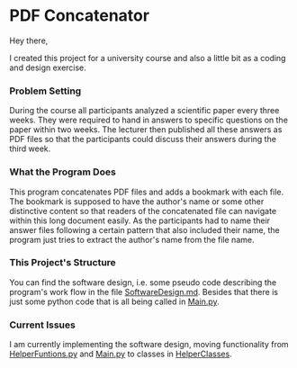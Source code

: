 # PDF Concatenator

Hey there,

I created this project for a university course and also a little bit as a coding and design exercise.

### Problem Setting
During the course all participants analyzed a scientific paper every three weeks. They were required to hand in answers to specific questions on the paper within two weeks. The lecturer then published all these answers as PDF files so that the participants could discuss their answers during the third week.

### What the Program Does
This program concatenates PDF files and adds a bookmark with each file. The bookmark is supposed to have the author's name or some other distinctive content so that readers of the concatenated file can navigate within this long document easily. As the participants had to name their answer files following a certain pattern that also included their name, the program just tries to extract the author's name from the file name.

### This Project's Structure
You can find the software design, i.e. some pseudo code describing the program's work flow in the file [SoftwareDesign.md](SoftwareDesign.md). Besides that there is just some python code that is all being called in [Main.py](Main.py).

### Current Issues
I am currently implementing the software design, moving functionality from [HelperFuntions.py](HelperFunctions.py) and [Main.py](Main.py) to classes in [HelperClasses](HelperClasses.py).